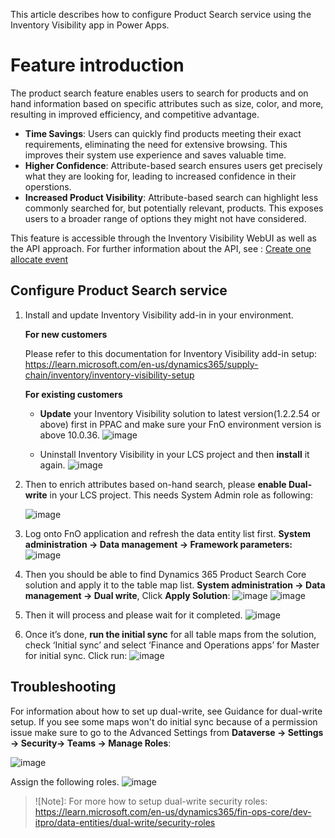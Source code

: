 This article describes how to configure Product Search service using the Inventory Visibility app in Power Apps.

# Feature introduction

The product search feature enables users to search for products and on hand information based on specific attributes such as size, color, and more, resulting in improved efficiency, and competitive advantage.

- **Time Savings**: Users can quickly find products meeting their exact requirements, eliminating the need for extensive browsing. This improves their system use experience and saves valuable time.
- **Higher Confidence**: Attribute-based search ensures users get precisely what they are looking for, leading to increased confidence in their operstions.
- **Increased Product Visibility**: Attribute-based search can highlight less commonly searched for, but potentially relevant, products. This exposes users to a broader range of options they might not have considered.

This feature is accessible through the Inventory Visibility WebUI as well as the API approach.
For further information about the API, see : [Create one allocate event](inventory-visibility-api.md#query-with-product-search) 


## Configure Product Search service

1. Install and update Inventory Visibility add-in in your environment.

   **For new customers**

    Please refer to this documentation for Inventory Visibility add-in setup: https://learn.microsoft.com/en-us/dynamics365/supply-chain/inventory/inventory-visibility-setup

   **For existing customers**

   - **Update** your Inventory Visibility solution to latest version(1.2.2.54 or above) first in PPAC and make sure your FnO environment version is above 10.0.36.
     ![image](https://github.com/MicrosoftDocs/Dynamics-365-Operations/assets/102585421/24989b1c-5c93-4011-9fe7-5c0deda1b382)

    - Uninstall Inventory Visibility in your LCS project and then **install** it again.
     ![image](https://github.com/MicrosoftDocs/Dynamics-365-Operations/assets/102585421/1fbb51ed-52d2-4822-814d-cbf303ba188e)

2. Then to enrich attributes based on-hand search, please **enable Dual-write** in your LCS project. This needs System Admin role as following:
   
   ![image](https://github.com/MicrosoftDocs/Dynamics-365-Operations/assets/102585421/5feed8bc-d92f-48c1-af52-704322b3b9b3)

4. Log onto FnO application and refresh the data entity list first. **System administration -> Data management -> Framework parameters:**
   ![image](https://github.com/MicrosoftDocs/Dynamics-365-Operations/assets/102585421/78f5760f-5b9b-4c4e-a202-063888dc45a0)

5. Then you should be able to find Dynamics 365 Product Search Core solution and apply it to the table map list. **System administration -> Data management -> Dual write**, Click **Apply Solution**:
   ![image](https://github.com/MicrosoftDocs/Dynamics-365-Operations/assets/102585421/117fedd9-c228-4ebd-a94a-f28f17c54e2e)
   ![image](https://github.com/MicrosoftDocs/Dynamics-365-Operations/assets/102585421/80afb1bd-de83-4328-9591-3e7d6b1c68a4)

5.	Then it will process and please wait for it completed.
   ![image](https://github.com/MicrosoftDocs/Dynamics-365-Operations/assets/102585421/2b70e5a8-8e2e-432d-a46f-1a1e39594b5e)

7.	Once it’s done, **run the initial sync** for all table maps from the solution, check ‘Initial sync’ and select ‘Finance and Operations apps’ for Master for initial sync. Click run:
   ![image](https://github.com/MicrosoftDocs/Dynamics-365-Operations/assets/102585421/21149368-c3d2-4a27-98a9-d6937e96f9a3)







## Troubleshooting

For information about how to set up dual-write, see Guidance for dual-write setup.
If you see some maps won't do initial sync because of a permission issue make sure to go to the Advanced Settings from **Dataverse -> Settings -> Security-> Teams -> Manage Roles**:

![image](https://github.com/MicrosoftDocs/Dynamics-365-Operations/assets/102585421/03f48f20-6a42-43ab-8381-3f1452712927)


Assign the following roles.
![image](https://github.com/MicrosoftDocs/Dynamics-365-Operations/assets/102585421/4b789e91-a193-4da0-b12a-e7a41d57847f)


>![Note]:
> For more how to setup dual-write security roles: https://learn.microsoft.com/en-us/dynamics365/fin-ops-core/dev-itpro/data-entities/dual-write/security-roles
>



